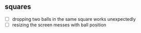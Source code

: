 ## squares
- [ ] dropping two balls in the same square works unexpectedly
- [ ] resizing the screen messes with ball position 
